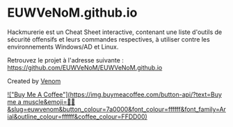 # EUWVeNoM.github.io
Hackmurerie est un Cheat Sheet interactive, contenant une liste d'outils de sécurité offensifs et leurs commandes respectives, à utiliser contre les environnements Windows/AD et Linux.

Retrouvez le projet à l'adresse suivante : https://github.com/EUWVeNoM/EUWVeNoM.github.io

Created by [Venom](https://twitter.com/EuwVenom)

[!["Buy Me A Coffee"](https://img.buymeacoffee.com/button-api/?text=Buy me a muscle&emoji=💪🏼&slug=euwvenom&button_colour=7a0000&font_colour=ffffff&font_family=Arial&outline_colour=ffffff&coffee_colour=FFDD00)](https://www.buymeacoffee.com/euwvenom)
